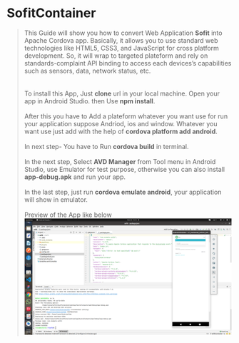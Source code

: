 # SofitContainer
>This Guide will show you how to convert Web Application <strong>Sofit</strong> into Apache Cordova app. Basically, it allows you to use standard web technologies like HTML5, CSS3, and JavaScript for cross platform development. So, it will wrap to targeted plateform and rely on standards-complaint API binding to access each devices’s capabilities such as sensors, data, network status, etc. 
><br /><br /><br />To install this App, Just <strong>clone</strong> url in your local machine. Open your app in Android Studio. then Use 
<strong>npm install</strong>.
><br /><br /> After this you have to Add a plateform whatever you want use for run your application suppose Andriod, ios and window. Whatever you want use just add with the help of <strong>cordova platform add android</strong>.
><br /> <br />In next step- You have to Run <strong>cordova build</strong> in terminal. 
><br /><br /> In the next step, Select <strong>AVD Manager</strong> from Tool menu in Android Studio, use Emulator for test purpose, otherwise you can also install <strong>app-debug.apk</strong> and run your app. 
><br /><br /> In the last step, just run <strong>cordova emulate android</strong>, your application will show in emulator. 
><br /><br /> Preview of the App like below 
![Preview of App](www/img/Cordova.png)
